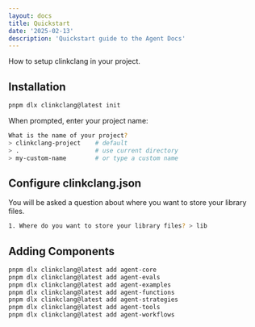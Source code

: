 ```yaml
---
layout: docs
title: Quickstart
date: '2025-02-13'
description: 'Quickstart guide to the Agent Docs'
---
```


How to setup clinkclang in your project.

## Installation

```bash
pnpm dlx clinkclang@latest init
```

When prompted, enter your project name:
```bash
What is the name of your project?
> clinkclang-project    # default
> .                     # use current directory
> my-custom-name        # or type a custom name
```

## Configure clinkclang.json

You will be asked a question about where you want to store your library files.

```bash
1. Where do you want to store your library files? > lib
```

## Adding Components

```bash
pnpm dlx clinkclang@latest add agent-core
pnpm dlx clinkclang@latest add agent-evals
pnpm dlx clinkclang@latest add agent-examples
pnpm dlx clinkclang@latest add agent-functions
pnpm dlx clinkclang@latest add agent-strategies
pnpm dlx clinkclang@latest add agent-tools
pnpm dlx clinkclang@latest add agent-workflows
```





